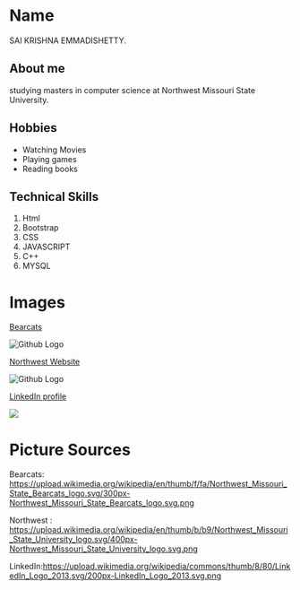 # Name
SAI KRISHNA EMMADISHETTY.

## About me
 studying masters in computer science at Northwest Missouri State University.

## Hobbies
 * Watching Movies
 * Playing games
 * Reading books
 
## Technical Skills
 1. Html
 2. Bootstrap
 3. CSS
 4. JAVASCRIPT
 5. C++
 6. MYSQL
 
# Images
[Bearcats](https://bearcatsports.com/)

![Github Logo](https://upload.wikimedia.org/wikipedia/en/thumb/f/fa/Northwest_Missouri_State_Bearcats_logo.svg/300px-Northwest_Missouri_State_Bearcats_logo.svg.png)

 [Northwest Website](https://www.nwmissouri.edu/)
 
![Github Logo](https://upload.wikimedia.org/wikipedia/en/thumb/b/b9/Northwest_Missouri_State_University_logo.svg/400px-Northwest_Missouri_State_University_logo.svg.png)

[LinkedIn profile](https://whttps//ww.linkedin.com/in/saikrishna-emmadishetty-613014146/)

![](https://upload.wikimedia.org/wikipedia/commons/thumb/8/80/LinkedIn_Logo_2013.svg/200px-LinkedIn_Logo_2013.svg.png)

# Picture Sources
Bearcats: https://upload.wikimedia.org/wikipedia/en/thumb/f/fa/Northwest_Missouri_State_Bearcats_logo.svg/300px-Northwest_Missouri_State_Bearcats_logo.svg.png

Northwest : https://upload.wikimedia.org/wikipedia/en/thumb/b/b9/Northwest_Missouri_State_University_logo.svg/400px-Northwest_Missouri_State_University_logo.svg.png

LinkedIn:https://upload.wikimedia.org/wikipedia/commons/thumb/8/80/LinkedIn_Logo_2013.svg/200px-LinkedIn_Logo_2013.svg.png
     



